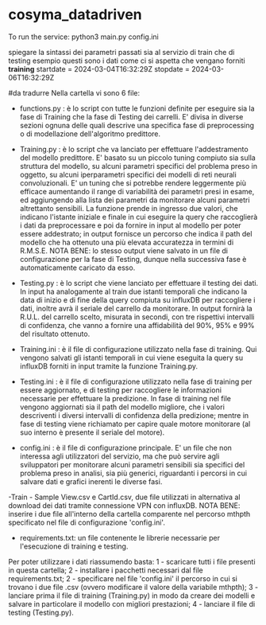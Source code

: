 # cosyma_datadriven

To run the service: python3 main.py config.ini

spiegare la sintassi dei parametri passati sia al servizio di train che di testing
esempio questi sono i dati come ci si aspetta che vengano forniti **training**
startdate = 2024-03-04T16:32:29Z
stopdate = 2024-03-06T16:32:29Z


#da tradurre
Nella cartella vi sono 6 file:

- functions.py : è lo script con tutte le funzioni definite per eseguire sia la fase di Training che la fase di Testing dei carrelli. E' divisa in diverse sezioni ognuna delle quali descrive una specifica fase di preprocessing o di modellazione dell'algoritmo predittore.

- Training.py : è lo script che va lanciato per effettuare l'addestramento del modello predittore. E' basato su un piccolo tuning compiuto sia sulla struttura del modello, su alcuni parametri specifici del problema preso in oggetto, su alcuni iperparametri specifici dei modelli di reti neurali convoluzionali. E' un tuning che si potrebbe rendere leggermente più efficace aumentando il range di variabilità dei parametri presi in esame, ed aggiungendo alla lista dei parametri da monitorare alcuni parametri altrettanto sensibili.
La funzione prende in ingresso due valori, che indicano l'istante iniziale e finale in cui eseguire la query che raccoglierà i dati da preprocessare e poi da fornire in input al modello per poter essere addestrato; in output fornisce un percorso che indica il path del modello che ha ottenuto una più elevata accuratezza in termini di R.M.S.E.
NOTA BENE: lo stesso output viene salvato in un file di configurazione per la fase di Testing, dunque nella successiva fase è automaticamente caricato da esso.

- Testing.py : è lo script che viene lanciato per effettuare il testing dei dati. In input ha analogamente al train due istanti temporali che indicano la data di inizio e di fine della query compiuta su influxDB per raccogliere i dati, inoltre avrà il seriale del carrello da monitorare. In output fornirà la R.U.L. del carrello scelto, misurata in secondi, con tre rispettivi intervalli di confidenza, che vanno a fornire una affidabilità del 90%, 95% e 99% del risultato ottenuto.

- Training.ini : è il file di configurazione utilizzato nella fase di training. Qui vengono salvati gli istanti temporali in cui viene eseguita la query su influxDB forniti in input tramite la funzione Training.py.

- Testing.ini : è il file di configurazione utilizzato nella fase di training per essere aggiornato, e di testing per raccogliere le informazioni necessarie per effettuare la predizione. In fase di training nel file vengono aggiornati sia il path del modello migliore, che i valori descriventi i diversi intervalli di confidenza della predizione; mentre in fase di testing viene richiamato per capire quale motore monitorare (al suo interno è presente il seriale del motore).

- config.ini : è il file di configurazione principale. E' un file che non interessa agli utilizzatori del servizio, ma che può servire agli sviluppatori per monitorare alcuni parametri sensibili sia specifici del problema preso in analisi, sia più generici, riguardanti i percorsi in cui salvare dati e grafici inerenti le diverse fasi.

-Train - Sample View.csv e CartId.csv, due file utilizzati in alternativa al download dei dati tramite connessione VPN con influxDB. NOTA BENE: inserire i due file all'interno della cartella comparente nel percorso mthpth specificato nel file di configurazione 'config.ini'.

- requirements.txt: un file contenente le librerie necessarie per l'esecuzione di training e testing.


Per poter utilizzare i dati riassumendo basta:
1 - scaricare tutti i file presenti in questa cartella;
2 - installare i pacchetti necessari dal file requirements.txt;
2 - specificare nel file 'config.ini' il percorso in cui si trovano i due file .csv (ovvero modificare il valore della variabile mthpth);
3 - lanciare prima il file di training (Training.py) in modo da creare dei modelli e salvare in particolare il modello con migliori prestazioni;
4 - lanciare il file di testing (Testing.py).

